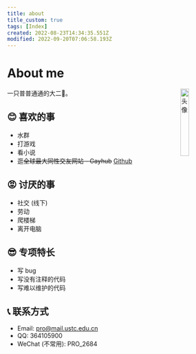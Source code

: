 ```yaml
---
title: about
title_custom: true
tags: [Index]
created: 2022-08-23T14:34:35.551Z
modified: 2022-09-20T07:06:58.193Z
---
```


# About me
一只普普通通的大二🐶。
<img align="right" src="http://q2.qlogo.cn/headimg_dl?dst_uin=364105900&spec=100" alt="头像" style="width: 20%;">

## 😊 喜欢的事
* 水群
* 打游戏
* 看小说
* 逛~~全球最大同性交友网站 - Gayhub~~ [Github](https://github.com/)

## 😡 讨厌的事
* 社交 (线下)
* 劳动
* 爬楼梯
* 离开电脑

## 😎 专项特长
* 写 bug
* 写没有注释的代码
* 写难以维护的代码

## 📞 联系方式
* Email: [pro@mail.ustc.edu.cn](mailto:pro@mail.ustc.edu.cn)
* QQ: 364105900
* WeChat (不常用): PRO_2684


